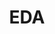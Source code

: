 ---
layout: category
taxonomy: eda
entries_layout: grid
title: EDA
excerpt: "Artículos que nos explican como utilizar una arquitectura basada en eventos (EDA) para poder conectar los servicios de forma asíncrona."
image:
  path: /images/covers/eventos.webp
  thumbnail: /images/covers/eventos.webp
  caption: Fotografía de [FreePik](https://www.freepik.es/autor/freepik)
search: false
---